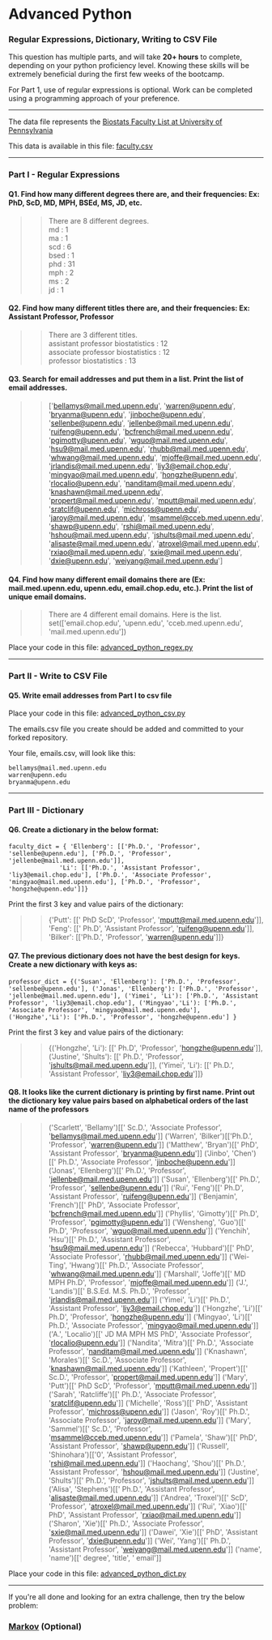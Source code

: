 # Advanced Python    

### Regular Expressions, Dictionary, Writing to CSV File  

This question has multiple parts, and will take **20+ hours** to complete, depending on your python proficiency level.  Knowing these skills will be extremely beneficial during the first few weeks of the bootcamp.

For Part 1, use of regular expressions is optional.  Work can be completed using a programming approach of your preference. 

---

The data file represents the [Biostats Faculty List at University of Pennsylvania](http://www.med.upenn.edu/cceb/biostat/faculty.shtml)

This data is available in this file:  [faculty.csv](python/faculty.csv)

--- 

### Part I - Regular Expressions  


#### Q1. Find how many different degrees there are, and their frequencies: Ex:  PhD, ScD, MD, MPH, BSEd, MS, JD, etc.

>>There are 8 different degrees.  
>>md : 1  
>>ma : 1  
>>scd : 6  
>>bsed : 1   
>>phd : 31   
>>mph : 2    
>>ms : 2  
>>jd : 1  


#### Q2. Find how many different titles there are, and their frequencies:  Ex:  Assistant Professor, Professor

>>There are 3 different titles.  
assistant professor biostatistics : 12  
associate professor biostatistics : 12  
professor biostatistics : 13  


#### Q3. Search for email addresses and put them in a list.  Print the list of email addresses.

>> ['bellamys@mail.med.upenn.edu', 'warren@upenn.edu', 'bryanma@upenn.edu', 'jinboche@upenn.edu', 'sellenbe@upenn.edu', 'jellenbe@mail.med.upenn.edu', 'ruifeng@upenn.edu', 'bcfrench@mail.med.upenn.edu', 'pgimotty@upenn.edu', 'wguo@mail.med.upenn.edu', 'hsu9@mail.med.upenn.edu', 'rhubb@mail.med.upenn.edu', 'whwang@mail.med.upenn.edu', 'mjoffe@mail.med.upenn.edu', 'jrlandis@mail.med.upenn.edu', 'liy3@email.chop.edu', 'mingyao@mail.med.upenn.edu', 'hongzhe@upenn.edu', 'rlocalio@upenn.edu', 'nanditam@mail.med.upenn.edu', 'knashawn@mail.med.upenn.edu', 'propert@mail.med.upenn.edu', 'mputt@mail.med.upenn.edu', 'sratclif@upenn.edu', 'michross@upenn.edu', 'jaroy@mail.med.upenn.edu', 'msammel@cceb.med.upenn.edu', 'shawp@upenn.edu', 'rshi@mail.med.upenn.edu', 'hshou@mail.med.upenn.edu', 'jshults@mail.med.upenn.edu', 'alisaste@mail.med.upenn.edu', 'atroxel@mail.med.upenn.edu', 'rxiao@mail.med.upenn.edu', 'sxie@mail.med.upenn.edu', 'dxie@upenn.edu', 'weiyang@mail.med.upenn.edu']


#### Q4. Find how many different email domains there are (Ex:  mail.med.upenn.edu, upenn.edu, email.chop.edu, etc.).  Print the list of unique email domains.

>> There are 4 different email domains. Here is the list. set(['email.chop.edu', 'upenn.edu', 'cceb.med.upenn.edu', 'mail.med.upenn.edu'])

Place your code in this file: [advanced_python_regex.py](python/advanced_python_regex.py)

---

### Part II - Write to CSV File

#### Q5.  Write email addresses from Part I to csv file

Place your code in this file: [advanced_python_csv.py](python/advanced_python_csv.py)

The emails.csv file you create should be added and committed to your forked repository.

Your file, emails.csv, will look like this:
```
bellamys@mail.med.upenn.edu
warren@upenn.edu
bryanma@upenn.edu
```

---

### Part III - Dictionary

#### Q6.  Create a dictionary in the below format:
```
faculty_dict = { 'Ellenberg': [['Ph.D.', 'Professor', 'sellenbe@upenn.edu'], ['Ph.D.', 'Professor', 'jellenbe@mail.med.upenn.edu']],
              'Li': [['Ph.D.', 'Assistant Professor', 'liy3@email.chop.edu'], ['Ph.D.', 'Associate Professor', 'mingyao@mail.med.upenn.edu'], ['Ph.D.', 'Professor', 'hongzhe@upenn.edu']]}
```
Print the first 3 key and value pairs of the dictionary:

>> {'Putt': [[' PhD ScD', 'Professor', 'mputt@mail.med.upenn.edu']], 'Feng': [[' Ph.D', 'Assistant Professor', 'ruifeng@upenn.edu']], 'Bilker': [['Ph.D.', 'Professor', 'warren@upenn.edu']]}

#### Q7.  The previous dictionary does not have the best design for keys.  Create a new dictionary with keys as:

```
professor_dict = {('Susan', 'Ellenberg'): ['Ph.D.', 'Professor', 'sellenbe@upenn.edu'], ('Jonas', 'Ellenberg'): ['Ph.D.', 'Professor', 'jellenbe@mail.med.upenn.edu'], ('Yimei', 'Li'): ['Ph.D.', 'Assistant Professor', 'liy3@email.chop.edu'], ('Mingyao','Li'): ['Ph.D.', 'Associate Professor', 'mingyao@mail.med.upenn.edu'], ('Hongzhe','Li'): ['Ph.D.', 'Professor', 'hongzhe@upenn.edu'] }
```

Print the first 3 key and value pairs of the dictionary:

>> {('Hongzhe', 'Li'): [[' Ph.D', 'Professor', 'hongzhe@upenn.edu']], ('Justine', 'Shults'): [[' Ph.D.', 'Professor', 'jshults@mail.med.upenn.edu']], ('Yimei', 'Li'): [[' Ph.D.', 'Assistant Professor', 'liy3@email.chop.edu']]}

#### Q8.  It looks like the current dictionary is printing by first name.  Print out the dictionary key value pairs based on alphabetical orders of the last name of the professors

>> ('Scarlett', 'Bellamy')[[' Sc.D.', 'Associate Professor', 'bellamys@mail.med.upenn.edu']]
('Warren', 'Bilker')[['Ph.D.', 'Professor', 'warren@upenn.edu']]
('Matthew', 'Bryan')[[' PhD', 'Assistant Professor', 'bryanma@upenn.edu']]
('Jinbo', 'Chen')[[' Ph.D.', 'Associate Professor', 'jinboche@upenn.edu']]
('Jonas', 'Ellenberg')[[' Ph.D.', 'Professor', 'jellenbe@mail.med.upenn.edu']]
('Susan', 'Ellenberg')[[' Ph.D.', 'Professor', 'sellenbe@upenn.edu']]
('Rui', 'Feng')[[' Ph.D', 'Assistant Professor', 'ruifeng@upenn.edu']]
('Benjamin', 'French')[[' PhD', 'Associate Professor', 'bcfrench@mail.med.upenn.edu']]
('Phyllis', 'Gimotty')[[' Ph.D', 'Professor', 'pgimotty@upenn.edu']]
('Wensheng', 'Guo')[[' Ph.D', 'Professor', 'wguo@mail.med.upenn.edu']]
('Yenchih', 'Hsu')[[' Ph.D.', 'Assistant Professor', 'hsu9@mail.med.upenn.edu']]
('Rebecca', 'Hubbard')[[' PhD', 'Associate Professor', 'rhubb@mail.med.upenn.edu']]
('Wei-Ting', 'Hwang')[[' Ph.D.', 'Associate Professor', 'whwang@mail.med.upenn.edu']]
('Marshall', 'Joffe')[[' MD MPH Ph.D', 'Professor', 'mjoffe@mail.med.upenn.edu']]
('J.', 'Landis')[[' B.S.Ed. M.S. Ph.D.', 'Professor', 'jrlandis@mail.med.upenn.edu']]
('Yimei', 'Li')[[' Ph.D.', 'Assistant Professor', 'liy3@email.chop.edu']]
('Hongzhe', 'Li')[[' Ph.D', 'Professor', 'hongzhe@upenn.edu']]
('Mingyao', 'Li')[[' Ph.D.', 'Associate Professor', 'mingyao@mail.med.upenn.edu']]
('A.', 'Localio')[[' JD MA MPH MS PhD', 'Associate Professor', 'rlocalio@upenn.edu']]
('Nandita', 'Mitra')[[' Ph.D.', 'Associate Professor', 'nanditam@mail.med.upenn.edu']]
('Knashawn', 'Morales')[[' Sc.D.', 'Associate Professor', 'knashawn@mail.med.upenn.edu']]
('Kathleen', 'Propert')[[' Sc.D.', 'Professor', 'propert@mail.med.upenn.edu']]
('Mary', 'Putt')[[' PhD ScD', 'Professor', 'mputt@mail.med.upenn.edu']]
('Sarah', 'Ratcliffe')[[' Ph.D.', 'Associate Professor', 'sratclif@upenn.edu']]
('Michelle', 'Ross')[[' PhD', 'Assistant Professor', 'michross@upenn.edu']]
('Jason', 'Roy')[[' Ph.D.', 'Associate Professor', 'jaroy@mail.med.upenn.edu']]
('Mary', 'Sammel')[[' Sc.D.', 'Professor', 'msammel@cceb.med.upenn.edu']]
('Pamela', 'Shaw')[[' PhD', 'Assistant Professor', 'shawp@upenn.edu']]
('Russell', 'Shinohara')[['0', 'Assistant Professor', 'rshi@mail.med.upenn.edu']]
('Haochang', 'Shou')[[' Ph.D.', 'Assistant Professor', 'hshou@mail.med.upenn.edu']]
('Justine', 'Shults')[[' Ph.D.', 'Professor', 'jshults@mail.med.upenn.edu']]
('Alisa', 'Stephens')[[' Ph.D.', 'Assistant Professor', 'alisaste@mail.med.upenn.edu']]
('Andrea', 'Troxel')[[' ScD', 'Professor', 'atroxel@mail.med.upenn.edu']]
('Rui', 'Xiao')[[' PhD', 'Assistant Professor', 'rxiao@mail.med.upenn.edu']]
('Sharon', 'Xie')[[' Ph.D.', 'Associate Professor', 'sxie@mail.med.upenn.edu']]
('Dawei', 'Xie')[[' PhD', 'Assistant Professor', 'dxie@upenn.edu']]
('Wei', 'Yang')[[' Ph.D.', 'Assistant Professor', 'weiyang@mail.med.upenn.edu']]
('name', 'name')[[' degree', 'title', ' email']]

Place your code in this file: [advanced_python_dict.py](python/advanced_python_dict.py)

--- 

If you're all done and looking for an extra challenge, then try the below problem:  

### [Markov](python/markov.py) (Optional)

